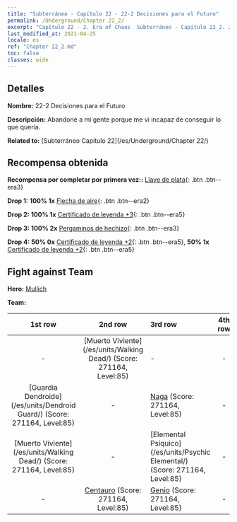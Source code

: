 ```yaml
---
title: "Subterráneo - Capítulo 22 - 22-2 Decisiones para el Futuro"
permalink: /Underground/Chapter 22_2/
excerpt: "Capítulo 22 - 2. Era of Chaos  Subterráneo - Capítulo 22_2. 22-2 Decisiones para el Futuro"
last_modified_at: 2021-04-25
locale: es
ref: "Chapter 22_2.md"
toc: false
classes: wide
---
```


## Detalles

 **Nombre:** 22-2 Decisiones para el Futuro

 **Descripción:** Abandoné a mi gente porque me vi incapaz de conseguir lo que quería.

 **Related to:** [Subterráneo Capítulo 22](/es/Underground/Chapter 22/)

## Recompensa obtenida

 **Recompensa por completar por primera vez::** [Llave de plata](/ItemsES/con_693/){: .btn .btn--era3}

 **Drop 1:** **100% 1x** [Flecha de aire](/ItemsES/her_449/){: .btn .btn--era2}

 **Drop 2:** **100% 1x** [Certificado de leyenda +3](/ItemsES/mat_88/){: .btn .btn--era5}

 **Drop 3:** **100% 2x** [Pergaminos de hechizo](/ItemsES/con_694/){: .btn .btn--era3}

 **Drop 4:** **50% 0x** [Certificado de leyenda +2](/ItemsES/mat_81/){: .btn .btn--era5}, **50% 1x** [Certificado de leyenda +2](/ItemsES/mat_81/){: .btn .btn--era5}


## Fight against Team
 **Hero:** [Mullich](/es/heroes/Mullich/)

 **Team:**


  | 1st row | 2nd row | 3rd row | 4th row |
  |:----:|:----:|:----|:----:|
  | - | [Muerto Viviente](/es/units/Walking Dead/) (Score: 271164, Level:85)  | - | - |
  | [Guardia Dendroide](/es/units/Dendroid Guard/) (Score: 271164, Level:85)  | - | [Naga](/es/units/Naga/) (Score: 271164, Level:85)  | - |
  | [Muerto Viviente](/es/units/Walking Dead/) (Score: 271164, Level:85)  | - | [Elemental Psíquico](/es/units/Psychic Elemental/) (Score: 271164, Level:85)  | - |
  | - | [Centauro](/es/units/Centaur/) (Score: 271164, Level:85)  | [Genio](/es/units/Genie/) (Score: 271164, Level:85)  | - |


